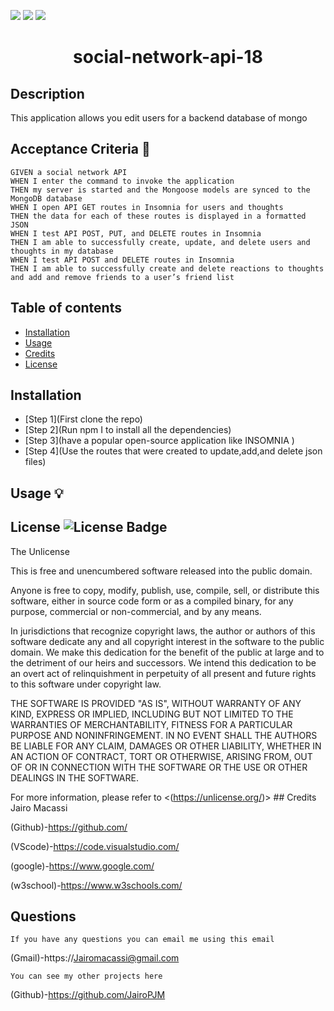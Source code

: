 <p>
    <img src="https://img.shields.io/github/repo-size/jairoPJM/social-network-api-18" />
    <img src="https://img.shields.io/github/languages/top/jairoPJM/social-network-api-18"  />
    <img src="https://img.shields.io/github/last-commit/jairoPJM/social-network-api-18" />
</p>
    
 <h1 align="center">social-network-api-18</h1>

## Description 
This application allows you edit users for a backend database of mongo
## Acceptance Criteria 📩
~~~
GIVEN a social network API
WHEN I enter the command to invoke the application
THEN my server is started and the Mongoose models are synced to the MongoDB database
WHEN I open API GET routes in Insomnia for users and thoughts
THEN the data for each of these routes is displayed in a formatted JSON
WHEN I test API POST, PUT, and DELETE routes in Insomnia
THEN I am able to successfully create, update, and delete users and thoughts in my database
WHEN I test API POST and DELETE routes in Insomnia
THEN I am able to successfully create and delete reactions to thoughts and add and remove friends to a user’s friend list
~~~
  ## Table of contents
  
- [Installation](#installation)
- [Usage](#usage)
- [Credits](#credits)
- [License](#license)

## Installation
- [Step 1](First clone the repo)
- [Step 2](Run npm I to install all the dependencies)
- [Step 3](have a popular open-source application like INSOMNIA )
- [Step 4](Use the routes that were created to update,add,and delete json files)

## Usage 💡


## License ![License Badge](https://img.shields.io/badge/license-Unlicense-blue.svg)
  The Unlicense

  This is free and unencumbered software released into the public domain.

Anyone is free to copy, modify, publish, use, compile, sell, or
distribute this software, either in source code form or as a compiled
binary, for any purpose, commercial or non-commercial, and by any
means.

In jurisdictions that recognize copyright laws, the author or authors
of this software dedicate any and all copyright interest in the
software to the public domain. We make this dedication for the benefit
of the public at large and to the detriment of our heirs and
successors. We intend this dedication to be an overt act of
relinquishment in perpetuity of all present and future rights to this
software under copyright law.

THE SOFTWARE IS PROVIDED "AS IS", WITHOUT WARRANTY OF ANY KIND,
EXPRESS OR IMPLIED, INCLUDING BUT NOT LIMITED TO THE WARRANTIES OF
MERCHANTABILITY, FITNESS FOR A PARTICULAR PURPOSE AND NONINFRINGEMENT.
IN NO EVENT SHALL THE AUTHORS BE LIABLE FOR ANY CLAIM, DAMAGES OR
OTHER LIABILITY, WHETHER IN AN ACTION OF CONTRACT, TORT OR OTHERWISE,
ARISING FROM, OUT OF OR IN CONNECTION WITH THE SOFTWARE OR THE USE OR
OTHER DEALINGS IN THE SOFTWARE.


  For more information, please refer to <(https://unlicense.org/)>
    ## Credits
  Jairo Macassi

  (Github)-https://github.com/ 

  (VScode)-https://code.visualstudio.com/ 

  (google)-https://www.google.com/ 

  (w3school)-https://www.w3schools.com/
  
  ## Questions

    If you have any questions you can email me using this email
(Gmail)-https://Jairomacassi@gmail.com

    You can see my other projects here
(Github)-https://github.com/JairoPJM